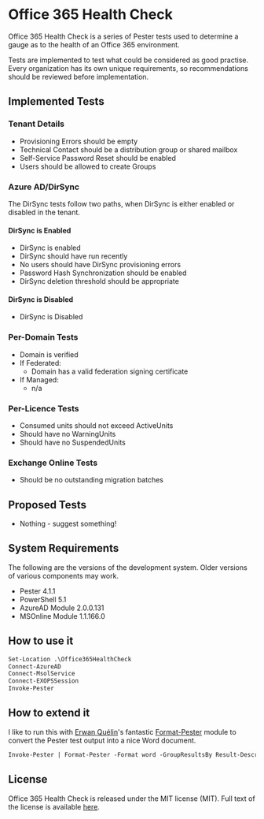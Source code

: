 # Office 365 Health Check

Office 365 Health Check is a series of Pester tests used to determine a gauge
as to the health of an Office 365 environment.

Tests are implemented to test what could be considered as good practise. Every
organization has its own unique requirements, so recommendations should be
reviewed before implementation. 

## Implemented Tests

### Tenant Details

* Provisioning Errors should be empty
* Technical Contact should be a distribution group or shared mailbox
* Self-Service Password Reset should be enabled
* Users should be allowed to create Groups

### Azure AD/DirSync

The DirSync tests follow two paths, when DirSync is either enabled or disabled
in the tenant.

#### DirSync is Enabled

* DirSync is enabled
* DirSync should have run recently
* No users should have DirSync provisioning errors
* Password Hash Synchronization should be enabled
* DirSync deletion threshold should be appropriate

#### DirSync is Disabled

* DirSync is Disabled

### Per-Domain Tests

* Domain is verified
* If Federated:
  * Domain has a valid federation signing certificate
* If Managed:
  * n/a

### Per-Licence Tests

* Consumed units should not exceed ActiveUnits
* Should have no WarningUnits
* Should have no SuspendedUnits

### Exchange Online Tests

* Should be no outstanding migration batches

## Proposed Tests

* Nothing - suggest something!

## System Requirements

The following are the versions of the development system. Older versions of
various components may work.

* Pester 4.1.1
* PowerShell 5.1
* AzureAD Module 2.0.0.131
* MSOnline Module 1.1.166.0

## How to use it

```ps
Set-Location .\Office365HealthCheck
Connect-AzureAD
Connect-MsolService
Connect-EXOPSSession
Invoke-Pester
```

## How to extend it

I like to run this with [Erwan Quélin](https://github.com/equelin)'s fantastic
[Format-Pester](https://github.com/equelin/Format-Pester) module to convert
the Pester test output into a nice Word document.

```ps
Invoke-Pester | Format-Pester -Format word -GroupResultsBy Result-Describe-Context
```

## License

Office 365 Health Check is released under the MIT license (MIT). Full text of the license is available [here](https://github.com/chrisbrownie/Office365HealthCheck/blob/master/LICENSE).
